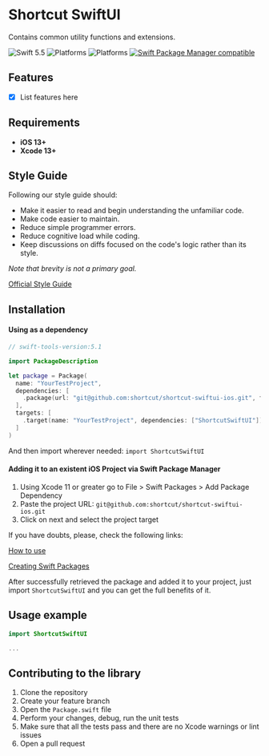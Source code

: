# Shortcut SwiftUI

Contains common utility functions and extensions.

![Swift 5.5](https://img.shields.io/badge/Swift-5.5-orange.svg)
![Platforms](https://img.shields.io/badge/Xcode-12-orange.svg?style=flat)
![Platforms](https://img.shields.io/badge/platform-iOS-orange.svg?style=flat)
[![Swift Package Manager compatible](https://img.shields.io/badge/Swift%20Package%20Manager-compatible-orange.svg)](https://github.com/apple/swift-package-manager)

## Features

- [x] List features here

## Requirements

- **iOS 13+**
- **Xcode 13+**

## Style Guide

Following our style guide should:

* Make it easier to read and begin understanding the unfamiliar code.
* Make code easier to maintain.
* Reduce simple programmer errors.
* Reduce cognitive load while coding.
* Keep discussions on diffs focused on the code's logic rather than its style.

*Note that brevity is not a primary goal.*

[Official Style Guide](https://github.com/shortcut/shortcut-style-guide-ios)

## Installation

#### Using as a dependency

``` swift
// swift-tools-version:5.1

import PackageDescription

let package = Package(
  name: "YourTestProject",
  dependencies: [
    .package(url: "git@github.com:shortcut/shortcut-swiftui-ios.git", from: "0.0.1")
  ],
  targets: [
    .target(name: "YourTestProject", dependencies: ["ShortcutSwiftUI"])
  ]
)
```
And then import wherever needed: ```import ShortcutSwiftUI ```

#### Adding it to an existent iOS Project via Swift Package Manager

1. Using Xcode 11 or greater go to File > Swift Packages > Add Package Dependency
2. Paste the project URL: `git@github.com:shortcut/shortcut-swiftui-ios.git`
3. Click on next and select the project target

If you have doubts, please, check the following links:

[How to use](https://developer.apple.com/videos/play/wwdc2019/408/)

[Creating Swift Packages](https://developer.apple.com/videos/play/wwdc2019/410/)

After successfully retrieved the package and added it to your project, just import `ShortcutSwiftUI` and you can get the full benefits of it.


## Usage example

```swift
import ShortcutSwiftUI

...
```

## Contributing to the library

1. Clone the repository
2. Create your feature branch
3. Open the `Package.swift` file
4. Perform your changes, debug, run the unit tests
5. Make sure that all the tests pass and there are no Xcode warnings or lint issues
6. Open a pull request
